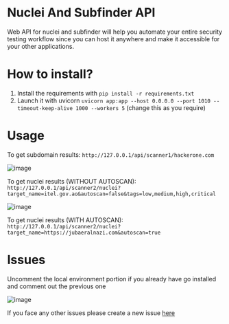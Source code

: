 # Nuclei And Subfinder API
Web API for nuclei and subfinder will help you automate your entire security testing workflow since you can host it anywhere and make it accessible for your other applications.

# How to install?

1. Install the requirements with `pip install -r requirements.txt`
2. Launch it with uvicorn `uvicorn app:app --host 0.0.0.0 --port 1010 --timeout-keep-alive 1000 --workers 5` (change this as you require)

# Usage

To get subdomain results: `http://127.0.0.1/api/scanner1/hackerone.com`

![image](https://user-images.githubusercontent.com/97327489/189568953-12b5af33-19ce-489d-817e-ee79191e54bb.png)


To get nuclei results (WITHOUT AUTOSCAN): `http://127.0.0.1/api/scanner2/nuclei?target_name=itel.gov.ao&autoscan=false&tags=low,medium,high,critical`

![image](https://user-images.githubusercontent.com/97327489/189568842-52aee7f9-dd85-421e-9fca-5f2a384d913e.png)


To get nuclei results (WITH AUTOSCAN): `http://127.0.0.1/api/scanner2/nuclei?target_name=https://jubaeralnazi.com&autoscan=true`

# Issues

Uncomment the local environment portion if you already have go installed and comment out the previous one

![image](https://user-images.githubusercontent.com/97327489/189793211-2fcd3a7f-e012-4b62-9056-1c6ffe578f09.png)

If you face any other issues please create a new issue [here](https://github.com/h33tlit/Nuclei-and-Subfinder-API/issues)
